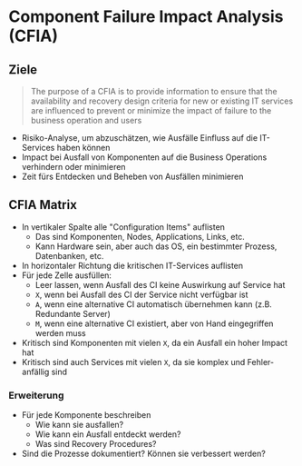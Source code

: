 # Component Failure Impact Analysis (CFIA)

## Ziele
> The purpose of a CFIA is to provide information to ensure that the availability and recovery design criteria for new or existing IT services are influenced to prevent or minimize the impact of failure to the business operation and users

- Risiko-Analyse, um abzuschätzen, wie Ausfälle Einfluss auf die IT-Services haben können
- Impact bei Ausfall von Komponenten auf die Business Operations verhindern oder minimieren
- Zeit fürs Entdecken und Beheben von Ausfällen minimieren

## CFIA Matrix
- In vertikaler Spalte alle "Configuration Items" auflisten
    - Das sind Komponenten, Nodes, Applications, Links, etc.
    - Kann Hardware sein, aber auch das OS, ein bestimmter Prozess, Datenbanken, etc.
- In horizontaler Richtung die kritischen IT-Services auflisten
- Für jede Zelle ausfüllen:
    - Leer lassen, wenn Ausfall des CI keine Auswirkung auf Service hat
    - `X`, wenn bei Ausfall des CI der Service nicht verfügbar ist
    - `A`, wenn eine alternative CI automatisch übernehmen kann (z.B. Redundante Server)
    - `M`, wenn eine alternative CI existiert, aber von Hand eingegriffen werden muss
- Kritisch sind Komponenten mit vielen `X`, da ein Ausfall ein hoher Impact hat
- Kritisch sind auch Services mit vielen `X`, da sie komplex und Fehler-anfällig sind

### Erweiterung
- Für jede Komponente beschreiben
    - Wie kann sie ausfallen?
    - Wie kann ein Ausfall entdeckt werden?
    - Was sind Recovery Procedures?
- Sind die Prozesse dokumentiert? Können sie verbessert werden?

